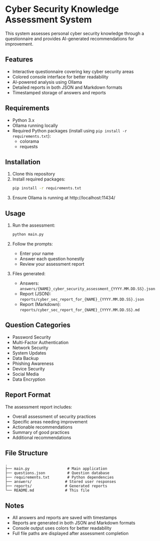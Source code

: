 # Cyber Security Knowledge Assessment System

This system assesses personal cyber security knowledge through a questionnaire and provides AI-generated recommendations for improvement.

## Features

- Interactive questionnaire covering key cyber security areas
- Colored console interface for better readability
- AI-powered analysis using Ollama
- Detailed reports in both JSON and Markdown formats
- Timestamped storage of answers and reports

## Requirements

- Python 3.x
- Ollama running locally
- Required Python packages (install using `pip install -r requirements.txt`):
  - colorama
  - requests

## Installation

1. Clone this repository
2. Install required packages:
   ```bash
   pip install -r requirements.txt
   ```
3. Ensure Ollama is running at http://localhost:11434/

## Usage

1. Run the assessment:
   ```bash
   python main.py
   ```

2. Follow the prompts:
   - Enter your name
   - Answer each question honestly
   - Review your assessment report

3. Files generated:
   - Answers: `answers/{NAME}_cyber_security_assessment_{YYYY.MM.DD.SS}.json`
   - Report (JSON): `reports/cyber_sec_report_for_{NAME}_{YYYY.MM.DD.SS}.json`
   - Report (Markdown): `reports/cyber_sec_report_for_{NAME}_{YYYY.MM.DD.SS}.md`

## Question Categories

- Password Security
- Multi-Factor Authentication
- Network Security
- System Updates
- Data Backup
- Phishing Awareness
- Device Security
- Social Media
- Data Encryption

## Report Format

The assessment report includes:
- Overall assessment of security practices
- Specific areas needing improvement
- Actionable recommendations
- Summary of good practices
- Additional recommendations

## File Structure

```
.
├── main.py                 # Main application
├── questions.json          # Question database
├── requirements.txt        # Python dependencies
├── answers/               # Stored user responses
├── reports/               # Generated reports
└── README.md              # This file
```

## Notes

- All answers and reports are saved with timestamps
- Reports are generated in both JSON and Markdown formats
- Console output uses colors for better readability
- Full file paths are displayed after assessment completion
